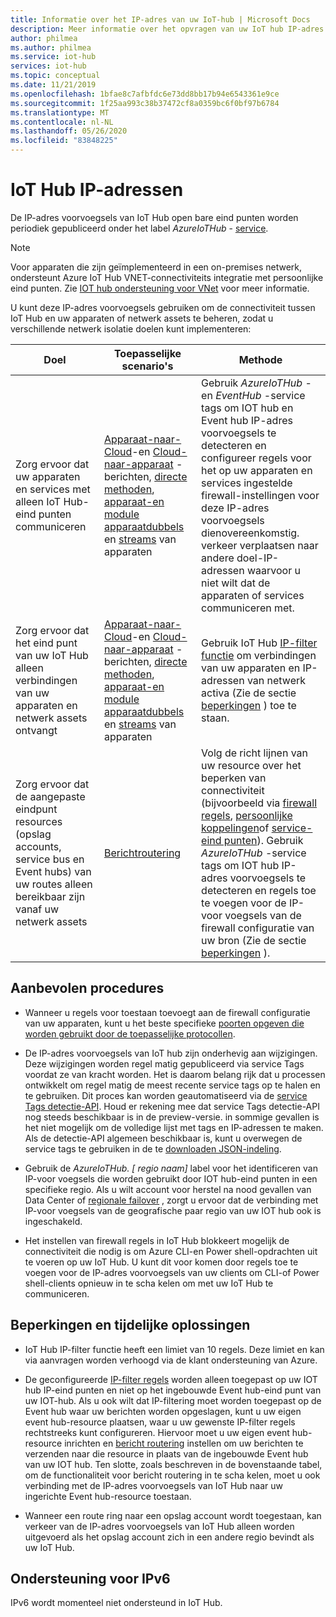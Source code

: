 ```yaml
---
title: Informatie over het IP-adres van uw IoT-hub | Microsoft Docs
description: Meer informatie over het opvragen van uw IoT hub IP-adres en de bijbehorende eigenschappen. Het IP-adres van uw IoT-hub kan worden gewijzigd tijdens bepaalde scenario's, zoals herstel na nood gevallen of een regionale failover.
author: philmea
ms.author: philmea
ms.service: iot-hub
services: iot-hub
ms.topic: conceptual
ms.date: 11/21/2019
ms.openlocfilehash: 1bfae8c7afbfdc6e73dd8bb17b94e6543361e9ce
ms.sourcegitcommit: 1f25aa993c38b37472cf8a0359bc6f0bf97b6784
ms.translationtype: MT
ms.contentlocale: nl-NL
ms.lasthandoff: 05/26/2020
ms.locfileid: "83848225"
---
```

# <a name="iot-hub-ip-addresses"></a>IoT Hub IP-adressen

De IP-adres voorvoegsels van IoT Hub open bare eind punten worden periodiek gepubliceerd onder het label _AzureIoTHub_ - [service](../virtual-network/service-tags-overview.md).

> [!NOTE]
> Voor apparaten die zijn geïmplementeerd in een on-premises netwerk, ondersteunt Azure IoT Hub VNET-connectiviteits integratie met persoonlijke eind punten. Zie [IOT hub ondersteuning voor VNet](./virtual-network-support.md) voor meer informatie.


U kunt deze IP-adres voorvoegsels gebruiken om de connectiviteit tussen IoT Hub en uw apparaten of netwerk assets te beheren, zodat u verschillende netwerk isolatie doelen kunt implementeren:

| Doel | Toepasselijke scenario's | Methode |
|------|-----------|----------|
| Zorg ervoor dat uw apparaten en services met alleen IoT Hub-eind punten communiceren | [Apparaat-naar-Cloud](./iot-hub-devguide-messaging.md)-en [Cloud-naar-apparaat](./iot-hub-devguide-messages-c2d.md) -berichten, [directe methoden](./iot-hub-devguide-direct-methods.md), [apparaat-en module apparaatdubbels](./iot-hub-devguide-device-twins.md) en [streams](./iot-hub-device-streams-overview.md) van apparaten | Gebruik _AzureIoTHub_ -en _EventHub_ -service tags om IOT hub en Event hub IP-adres voorvoegsels te detecteren en configureer regels voor het op uw apparaten en services ingestelde firewall-instellingen voor deze IP-adres voorvoegsels dienovereenkomstig. verkeer verplaatsen naar andere doel-IP-adressen waarvoor u niet wilt dat de apparaten of services communiceren met. |
| Zorg ervoor dat het eind punt van uw IoT Hub alleen verbindingen van uw apparaten en netwerk assets ontvangt | [Apparaat-naar-Cloud](./iot-hub-devguide-messaging.md)-en [Cloud-naar-apparaat](./iot-hub-devguide-messages-c2d.md) -berichten, [directe methoden](./iot-hub-devguide-direct-methods.md), [apparaat-en module apparaatdubbels](./iot-hub-devguide-device-twins.md) en [streams](./iot-hub-device-streams-overview.md) van apparaten | Gebruik IoT Hub [IP-filter functie](iot-hub-ip-filtering.md) om verbindingen van uw apparaten en IP-adressen van netwerk activa (Zie de sectie [beperkingen](#limitations-and-workarounds) ) toe te staan. | 
| Zorg ervoor dat de aangepaste eindpunt resources (opslag accounts, service bus en Event hubs) van uw routes alleen bereikbaar zijn vanaf uw netwerk assets | [Berichtroutering](./iot-hub-devguide-messages-d2c.md) | Volg de richt lijnen van uw resource over het beperken van connectiviteit (bijvoorbeeld via [firewall regels](../storage/common/storage-network-security.md), [persoonlijke koppelingen](../private-link/private-endpoint-overview.md)of [service-eind punten](../virtual-network/virtual-network-service-endpoints-overview.md)). Gebruik _AzureIoTHub_ -service tags om IOT hub IP-adres voorvoegsels te detecteren en regels toe te voegen voor de IP-voor voegsels van de firewall configuratie van uw bron (Zie de sectie [beperkingen](#limitations-and-workarounds) ). |



## <a name="best-practices"></a>Aanbevolen procedures

* Wanneer u regels voor toestaan toevoegt aan de firewall configuratie van uw apparaten, kunt u het beste specifieke [poorten opgeven die worden gebruikt door de toepasselijke protocollen](./iot-hub-devguide-protocols.md#port-numbers).

* De IP-adres voorvoegsels van IoT hub zijn onderhevig aan wijzigingen. Deze wijzigingen worden regel matig gepubliceerd via service Tags voordat ze van kracht worden. Het is daarom belang rijk dat u processen ontwikkelt om regel matig de meest recente service tags op te halen en te gebruiken. Dit proces kan worden geautomatiseerd via de [service Tags detectie-API](../virtual-network/service-tags-overview.md#service-tags-on-premises). Houd er rekening mee dat service Tags detectie-API nog steeds beschikbaar is in de preview-versie. in sommige gevallen is het niet mogelijk om de volledige lijst met tags en IP-adressen te maken. Als de detectie-API algemeen beschikbaar is, kunt u overwegen de service tags te gebruiken in de te [downloaden JSON-indeling](../virtual-network/service-tags-overview.md#discover-service-tags-by-using-downloadable-json-files). 

* Gebruik de *AzureIoTHub. [ regio naam]* label voor het identificeren van IP-voor voegsels die worden gebruikt door IOT hub-eind punten in een specifieke regio. Als u wilt account voor herstel na nood gevallen van Data Center of [regionale failover](iot-hub-ha-dr.md) , zorgt u ervoor dat de verbinding met IP-voor voegsels van de geografische paar regio van uw IOT hub ook is ingeschakeld.

* Het instellen van firewall regels in IoT Hub blokkeert mogelijk de connectiviteit die nodig is om Azure CLI-en Power shell-opdrachten uit te voeren op uw IoT Hub. U kunt dit voor komen door regels toe te voegen voor de IP-adres voorvoegsels van uw clients om CLI-of Power shell-clients opnieuw in te scha kelen om met uw IoT Hub te communiceren.  


## <a name="limitations-and-workarounds"></a>Beperkingen en tijdelijke oplossingen

* IoT Hub IP-filter functie heeft een limiet van 10 regels. Deze limiet en kan via aanvragen worden verhoogd via de klant ondersteuning van Azure. 

* De geconfigureerde [IP-filter regels](iot-hub-ip-filtering.md) worden alleen toegepast op uw IOT hub IP-eind punten en niet op het ingebouwde Event hub-eind punt van uw IOT-hub. Als u ook wilt dat IP-filtering moet worden toegepast op de Event hub waar uw berichten worden opgeslagen, kunt u uw eigen event hub-resource plaatsen, waar u uw gewenste IP-filter regels rechtstreeks kunt configureren. Hiervoor moet u uw eigen event hub-resource inrichten en [bericht routering](./iot-hub-devguide-messages-d2c.md) instellen om uw berichten te verzenden naar die resource in plaats van de ingebouwde Event hub van uw IOT hub. Ten slotte, zoals beschreven in de bovenstaande tabel, om de functionaliteit voor bericht routering in te scha kelen, moet u ook verbinding met de IP-adres voorvoegsels van IoT Hub naar uw ingerichte Event hub-resource toestaan.

* Wanneer een route ring naar een opslag account wordt toegestaan, kan verkeer van de IP-adres voorvoegsels van IoT Hub alleen worden uitgevoerd als het opslag account zich in een andere regio bevindt als uw IoT Hub.

## <a name="support-for-ipv6"></a>Ondersteuning voor IPv6 

IPv6 wordt momenteel niet ondersteund in IoT Hub.
